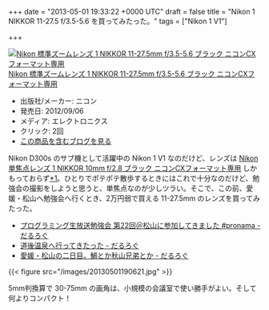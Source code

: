 
+++
date = "2013-05-01 19:33:22 +0000 UTC"
draft = false
title = "Nikon 1 NIKKOR 11-27.5 f/3.5-5.6 を買ってみたった。"
tags = ["Nikon 1 V1"]

+++
<div class="hatena-asin-detail"><a href="http://www.amazon.co.jp/exec/obidos/ASIN/B008V62S7I/bestylesnet-22/"><img src="https://images-fe.ssl-images-amazon.com/images/I/31kYz7PA22L._SL160_.jpg" class="hatena-asin-detail-image" alt="Nikon 標準ズームレンズ 1 NIKKOR 11-27.5mm f/3.5-5.6 ブラック ニコンCXフォーマット専用" title="Nikon 標準ズームレンズ 1 NIKKOR 11-27.5mm f/3.5-5.6 ブラック ニコンCXフォーマット専用"/></a><div class="hatena-asin-detail-info"><a href="http://www.amazon.co.jp/exec/obidos/ASIN/B008V62S7I/bestylesnet-22/">Nikon 標準ズームレンズ 1 NIKKOR 11-27.5mm f/3.5-5.6 ブラック ニコンCXフォーマット専用</a><ul><li><span class="hatena-asin-detail-label">出版社/メーカー:</span> ニコン</li><li><span class="hatena-asin-detail-label">発売日:</span> 2012/09/06</li><li><span class="hatena-asin-detail-label">メディア:</span> エレクトロニクス</li><li> <span class="hatena-asin-detail-label">クリック</span>: 2回</li><li><a href="http://d.hatena.ne.jp/asin/B008V62S7I/bestylesnet-22" target="_blank">この商品を含むブログを見る</a></li></ul></div><div class="hatena-asin-detail-foot"></div></div>Nikon D300s のサブ機として活躍中の Nikon 1 V1 なのだけど、レンズは <a href="http://d.hatena.ne.jp/asin/B005OD1CDM/bestylesnet-22">Nikon 単焦点レンズ 1 NIKKOR 10mm f/2.8 ブラック ニコンCXフォーマット専用</a> しかもっておらず<a href="#f-0358a1a9" name="fn-0358a1a9" title="一眼レフ用のレンズを付けられるアダプターはもってるけど">*1</a>。ひとりでポテポテ散歩するときにはこれで十分なのだけど、勉強会の撮影をしようと思うと、単焦点なのが少しツラい。そこで、この前、愛媛・松山へ勉強会へ行くとき、2万円弱で買える 11-27.5mm のレンズを買ってみたった。

<ul>
<li><a href="https://blog.daruyanagi.jp/entry/2013/04/03/072017">プログラミング生放送勉強会 第22回＠松山に参加してきました #pronama - だるろぐ</a></li>
<li><a href="https://blog.daruyanagi.jp/entry/2013/04/03/080959">道後温泉へ行ってきたった - だるろぐ</a></li>
<li><a href="https://blog.daruyanagi.jp/entry/2013/04/04/095736">愛媛・松山の二日目。鯛とか秋山兄弟とか - だるろぐ</a></li>
</ul>

{{< figure src="/images/20130501190621.jpg"  >}}

5mm判換算で 30-75mm の画角は、小規模の会議室で使い勝手がよい。そして何よりコンパクト！

